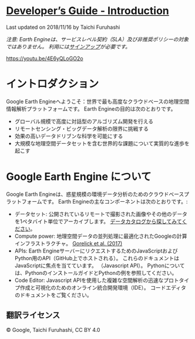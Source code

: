 # [Developer’s Guide - Introduction](https://developers.google.com/earth-engine/)
Last updated on 2018/11/16 by Taichi Furuhashi

_注意: Earth Engineは、サービスレベル契約（SLA）及び非推奨ポリシーの対象ではありません。 利用には[サインアップ](https://signup.earthengine.google.com/)が必要です。_

https://youtu.be/4E6yQLoGO2o

# イントロダクション
Google Earth Engineへようこそ：世界で最も高度なクラウドベースの地理空間情報解析プラットフォームです。 Earth Engineの目的は次のとおりです。
* グローバル規模で高度に対話型のアルゴリズム開発を行える
* リモートセンシング・ビッグデータ解析の限界に挑戦する
* 効果の高いデータドリブンな科学を可能にする
* 大規模な地理空間データセットを含む世界的な課題について実質的な進歩を起こす

# Google Earth Engine について
Google Earth Engineは、惑星規模の環境データ分析のためのクラウドベースプラットフォームです。 Earth Engineの主なコンポーネントは次のとおりです。:
* データセット: 公開されているリモートで撮影された画像やその他のデータを1ペタバイト単位でアーカイブします。 [データカタログから探してみてください](https://developers.google.com/earth-engine/datasets/)。
* Compute power: 地理空間データの並列処理に最適化されたGoogleの計算インフラストラクチャ。 [Gorelick et al. (2017)](http://www.sciencedirect.com/science/article/pii/S0034425717302900)
* APIs: Earth EngineサーバーにリクエストするためのJavaScriptおよびPython用のAPI（GitHub上でホストされる）。 これらのドキュメントはJavaScriptに焦点を当てています。 （Javascript API）。 Pythonについては、PythonのインストールガイドとPythonの例を参照してください。
* Code Editor: Javascript APIを使用した複雑な空間解析の迅速なプロトタイプ作成と可視化のためのオンライン統合開発環境（IDE）。 コードエディタのドキュメントをご覧ください。


## 翻訳ライセンス
© Google, Taichi Furuhashi, CC BY 4.0
